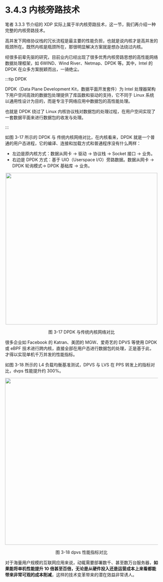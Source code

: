 # 3.4.3 内核旁路技术

笔者 3.3.3 节介绍的 XDP 实际上属于半内核旁路技术，这一节，我们再介绍一种完整的内核旁路技术。

高并发下网络协议栈的冗长流程是最主要的性能负担，也就是说内核才是高并发的瓶颈所在。既然内核是瓶颈所在，那很明显解决方案就是想办法绕过内核。

经很多前辈先驱的研究，目前业内已经出现了很多优秀内核旁路思想的高性能网络数据处理框架，如 6WIND、Wind River、Netmap、DPDK 等。其中，Intel 的 DPDK 在众多方案脱颖而出，一骑绝尘。

:::tip DPDK

DPDK（Data Plane Development Kit，数据平面开发套件）为 Intel 处理器架构下用户空间高效的数据包处理提供了库函数和驱动的支持，它不同于 Linux 系统以通用性设计为目的，而是专注于网络应用中数据包的高性能处理。

也就是 DPDK 绕过了 Linux 内核协议栈对数据包的处理过程，在用户空间实现了一套数据平面来进行数据包的收发与处理。

:::

如图 3-17 所示的 DPDK 与 传统内核网络对比，在内核看来，DPDK 就是一个普通的用户态进程，它的编译、连接和加载方式和普通程序没有什么两样：

- 左边是原内核方式：数据从网卡 -> 驱动 -> 协议栈 -> Socket 接口 -> 业务。
- 右边是 DPDK 方式：基于 UIO（Userspace I/O）旁路数据。数据从网卡 -> DPDK 轮询模式-> DPDK 基础库 -> 业务。

<div  align="center">
	<img src="../assets/dpdk.png" width = "500"  align=center />
	<p>图 3-17 DPDK 与传统内核网络对比</p>
</div>

很多企业如 Facebook 的 Katran、美团的 MGW、爱奇艺的 DPVS 等使用 DPDK 或 eBPF 技术进行跨内核，直接全部在用户态进行数据包的处理，正是基于此，才得以实现单机千万并发的性能指标。

如图 3-18 所示的 L4 负载均衡基准测试，DPVS 与 LVS 在 PPS 转发上的指标对比，dvps 性能提升约 300%。

<div  align="center">
	<img src="../assets/dpvs-performance.png" width = "550"  align=center />
	<p>图 3-18 dpvs 性能指标对比</p>
</div>

对于海量用户规模的互联网应用来说，动辄需要部署数千、甚至数万台服务器，**如果能将单机性能提升 10 倍甚至百倍，无论是从硬件投入还是运营成本上来看都能带来非常可观的成本削减**，这样的技术变革带来的潜在效益非常诱人。

